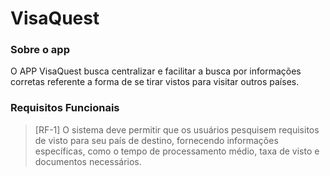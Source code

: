 # VisaQuest

### Sobre o app

O APP VisaQuest busca centralizar e facilitar a busca por informações corretas referente a forma de se tirar vistos para
visitar outros países.

### Requisitos Funcionais

> [RF-1] O sistema deve permitir que os usuários pesquisem requisitos de visto para seu país de destino, fornecendo informações específicas, como o tempo de processamento médio, taxa de visto e documentos necessários.


